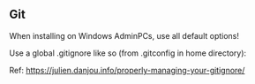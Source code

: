 ## Git
When installing on Windows AdminPCs, use all default options!

Use a global .gitignore like so (from .gitconfig in home directory):

Ref: https://julien.danjou.info/properly-managing-your-gitignore/
